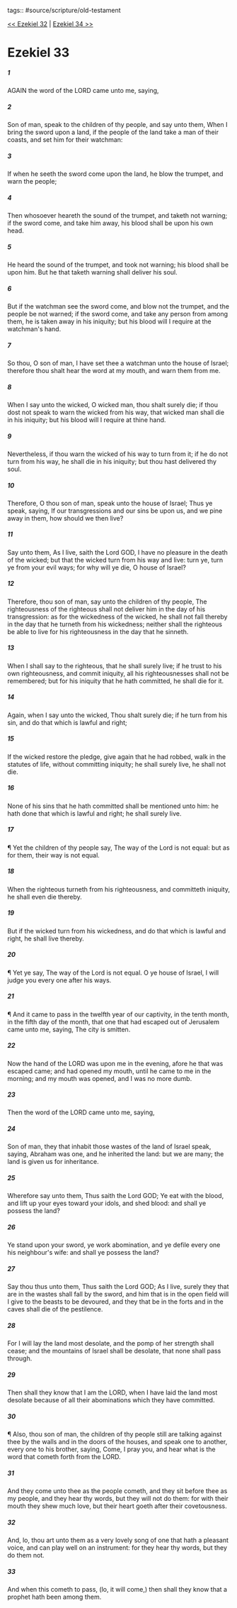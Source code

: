 tags:: #source/scripture/old-testament

[<< Ezekiel 32](source/scripture/old-testament/26_Ezekiel/Ezekiel_32.md) | [Ezekiel 34 >>](source/scripture/old-testament/26_Ezekiel/Ezekiel_34.md)

# Ezekiel 33

##### 1

AGAIN the word of the LORD came unto me, saying,

##### 2

Son of man, speak to the children of thy people, and say unto them, When I bring the sword upon a land, if the people of the land take a man of their coasts, and set him for their watchman:

##### 3

If when he seeth the sword come upon the land, he blow the trumpet, and warn the people;

##### 4

Then whosoever heareth the sound of the trumpet, and taketh not warning; if the sword come, and take him away, his blood shall be upon his own head.

##### 5

He heard the sound of the trumpet, and took not warning; his blood shall be upon him. But he that taketh warning shall deliver his soul.

##### 6

But if the watchman see the sword come, and blow not the trumpet, and the people be not warned; if the sword come, and take any person from among them, he is taken away in his iniquity; but his blood will I require at the watchman's hand.

##### 7

So thou, O son of man, I have set thee a watchman unto the house of Israel; therefore thou shalt hear the word at my mouth, and warn them from me.

##### 8

When I say unto the wicked, O wicked man, thou shalt surely die; if thou dost not speak to warn the wicked from his way, that wicked man shall die in his iniquity; but his blood will I require at thine hand.

##### 9

Nevertheless, if thou warn the wicked of his way to turn from it; if he do not turn from his way, he shall die in his iniquity; but thou hast delivered thy soul.

##### 10

Therefore, O thou son of man, speak unto the house of Israel; Thus ye speak, saying, If our transgressions and our sins be upon us, and we pine away in them, how should we then live?

##### 11

Say unto them, As I live, saith the Lord GOD, I have no pleasure in the death of the wicked; but that the wicked turn from his way and live: turn ye, turn ye from your evil ways; for why will ye die, O house of Israel?

##### 12

Therefore, thou son of man, say unto the children of thy people, The righteousness of the righteous shall not deliver him in the day of his transgression: as for the wickedness of the wicked, he shall not fall thereby in the day that he turneth from his wickedness; neither shall the righteous be able to live for his righteousness in the day that he sinneth.

##### 13

When I shall say to the righteous, that he shall surely live; if he trust to his own righteousness, and commit iniquity, all his righteousnesses shall not be remembered; but for his iniquity that he hath committed, he shall die for it.

##### 14

Again, when I say unto the wicked, Thou shalt surely die; if he turn from his sin, and do that which is lawful and right;

##### 15

If the wicked restore the pledge, give again that he had robbed, walk in the statutes of life, without committing iniquity; he shall surely live, he shall not die.

##### 16

None of his sins that he hath committed shall be mentioned unto him: he hath done that which is lawful and right; he shall surely live.

##### 17

¶ Yet the children of thy people say, The way of the Lord is not equal: but as for them, their way is not equal.

##### 18

When the righteous turneth from his righteousness, and committeth iniquity, he shall even die thereby.

##### 19

But if the wicked turn from his wickedness, and do that which is lawful and right, he shall live thereby.

##### 20

¶ Yet ye say, The way of the Lord is not equal. O ye house of Israel, I will judge you every one after his ways.

##### 21

¶ And it came to pass in the twelfth year of our captivity, in the tenth month, in the fifth day of the month, that one that had escaped out of Jerusalem came unto me, saying, The city is smitten.

##### 22

Now the hand of the LORD was upon me in the evening, afore he that was escaped came; and had opened my mouth, until he came to me in the morning; and my mouth was opened, and I was no more dumb.

##### 23

Then the word of the LORD came unto me, saying,

##### 24

Son of man, they that inhabit those wastes of the land of Israel speak, saying, Abraham was one, and he inherited the land: but we are many; the land is given us for inheritance.

##### 25

Wherefore say unto them, Thus saith the Lord GOD; Ye eat with the blood, and lift up your eyes toward your idols, and shed blood: and shall ye possess the land?

##### 26

Ye stand upon your sword, ye work abomination, and ye defile every one his neighbour's wife: and shall ye possess the land?

##### 27

Say thou thus unto them, Thus saith the Lord GOD; As I live, surely they that are in the wastes shall fall by the sword, and him that is in the open field will I give to the beasts to be devoured, and they that be in the forts and in the caves shall die of the pestilence.

##### 28

For I will lay the land most desolate, and the pomp of her strength shall cease; and the mountains of Israel shall be desolate, that none shall pass through.

##### 29

Then shall they know that I am the LORD, when I have laid the land most desolate because of all their abominations which they have committed.

##### 30

¶ Also, thou son of man, the children of thy people still are talking against thee by the walls and in the doors of the houses, and speak one to another, every one to his brother, saying, Come, I pray you, and hear what is the word that cometh forth from the LORD.

##### 31

And they come unto thee as the people cometh, and they sit before thee as my people, and they hear thy words, but they will not do them: for with their mouth they shew much love, but their heart goeth after their covetousness.

##### 32

And, lo, thou art unto them as a very lovely song of one that hath a pleasant voice, and can play well on an instrument: for they hear thy words, but they do them not.

##### 33

And when this cometh to pass, (lo, it will come,) then shall they know that a prophet hath been among them.
